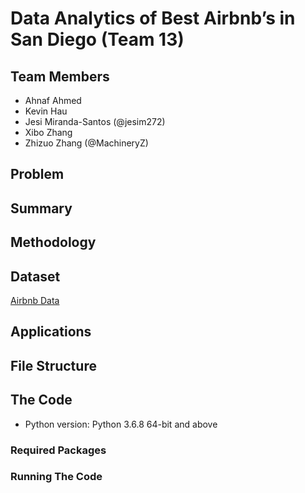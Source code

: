 # Data Analytics of Best Airbnb’s in San Diego (Team 13)

## Team Members 
* Ahnaf Ahmed 
* Kevin Hau 
* Jesi Miranda-Santos (@jesim272)
* Xibo Zhang
* Zhizuo Zhang (@MachineryZ)

## Problem 

## Summary 

## Methodology

## Dataset 
[Airbnb Data](http://insideairbnb.com/get-the-data.html "Airbnb Data title")

## Applications

## File Structure

## The Code
* Python version: Python 3.6.8 64-bit and above
### Required Packages

### Running The Code


 
